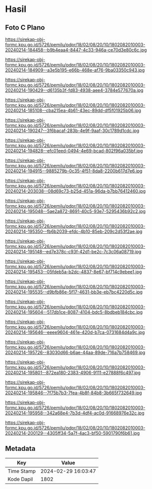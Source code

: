 # Hasil

## Foto C Plano

https://sirekap-obj-formc.kpu.go.id/5726/pemilu/pdpr/18/02/08/20/10/1802082010003-20240214-184458--b9b4eaa4-8447-4c33-946a-ce70d3e80c6c.jpg

https://sirekap-obj-formc.kpu.go.id/5726/pemilu/pdpr/18/02/08/20/10/1802082010003-20240214-184909--a3e5b195-e66b-468e-af76-9ba03350c943.jpg

https://sirekap-obj-formc.kpu.go.id/5726/pemilu/pdpr/18/02/08/20/10/1802082010003-20240214-190429--d6135b3f-fd83-4938-aee4-3784e577670a.jpg

https://sirekap-obj-formc.kpu.go.id/5726/pemilu/pdpr/18/02/08/20/10/1802082010003-20240214-185108--cba215ea-4b61-43ec-89dd-df5f01925b06.jpg

https://sirekap-obj-formc.kpu.go.id/5726/pemilu/pdpr/18/02/08/20/10/1802082010003-20240214-190247--3f6bacaf-283b-4e9f-9aaf-30c1789d1cdc.jpg

https://sirekap-obj-formc.kpu.go.id/5726/pemilu/pdpr/18/02/08/20/10/1802082010003-20240214-194828--efc01eed-0494-4e69-bcad-802f96a035bf.jpg

https://sirekap-obj-formc.kpu.go.id/5726/pemilu/pdpr/18/02/08/20/10/1802082010003-20240214-194915--9885279b-0c35-4f51-8da8-2200b617d7e6.jpg

https://sirekap-obj-formc.kpu.go.id/5726/pemilu/pdpr/18/02/08/20/10/1802082010003-20240214-203038--08d69c73-b25d-451a-96da-b7bb76412460.jpg

https://sirekap-obj-formc.kpu.go.id/5726/pemilu/pdpr/18/02/08/20/10/1802082010003-20240214-195048--5ae2a872-8691-40c5-93e7-5295436b92c2.jpg

https://sirekap-obj-formc.kpu.go.id/5726/pemilu/pdpr/18/02/08/20/10/1802082010003-20240214-195350--fb6b2039-efdc-4b10-85eb-209c2d53f2ae.jpg

https://sirekap-obj-formc.kpu.go.id/5726/pemilu/pdpr/18/02/08/20/10/1802082010003-20240214-195148--ed7e378c-c93f-42d1-be2c-7c3c06a08719.jpg

https://sirekap-obj-formc.kpu.go.id/5726/pemilu/pdpr/18/02/08/20/10/1802082010003-20240214-195453--05fdeb5a-b2dc-4837-8e67-bf714c9ebee1.jpg

https://sirekap-obj-formc.kpu.go.id/5726/pemilu/pdpr/18/02/08/20/10/1802082010003-20240214-195535--d9bfb86e-5f17-4631-bb3e-eb7bc4220d5c.jpg

https://sirekap-obj-formc.kpu.go.id/5726/pemilu/pdpr/18/02/08/20/10/1802082010003-20240214-195604--517db1ce-8087-4104-bdc5-8bdbeb184cbc.jpg

https://sirekap-obj-formc.kpu.go.id/5726/pemilu/pdpr/18/02/08/20/10/1802082010003-20240214-195646--eeee9604-461e-420d-b7ca-0731684d4a9c.jpg

https://sirekap-obj-formc.kpu.go.id/5726/pemilu/pdpr/18/02/08/20/10/1802082010003-20240214-195726--83030d66-b6ae-44aa-89de-716a7b758469.jpg

https://sirekap-obj-formc.kpu.go.id/5726/pemilu/pdpr/18/02/08/20/10/1802082010003-20240214-195801--872ea180-2383-4906-9111-e27888f6c497.jpg

https://sirekap-obj-formc.kpu.go.id/5726/pemilu/pdpr/18/02/08/20/10/1802082010003-20240214-195846--7f75b7b3-7fea-4b8f-84b8-3b665f732649.jpg

https://sirekap-obj-formc.kpu.go.id/5726/pemilu/pdpr/18/02/08/20/10/1802082010003-20240214-195958--342a68e4-7b3d-4df4-ac0d-91668976e32c.jpg

https://sirekap-obj-formc.kpu.go.id/5726/pemilu/pdpr/18/02/08/20/10/1802082010003-20240214-200129--4305ff34-5a7f-4ac3-bf50-5901790f6b61.jpg


## Metadata

| Key        | Value               |
| ---------- | ------------------- |
| Time Stamp | 2024-02-29 16:03:47 |
| Kode Dapil | 1802                |



